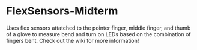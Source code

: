 # FlexSensors-Midterm
Uses flex sensors attatched to the pointer finger, middle finger, and thumb of a glove to measure bend and turn on LEDs based on the combination of fingers bent. Check out the wiki for more information!
